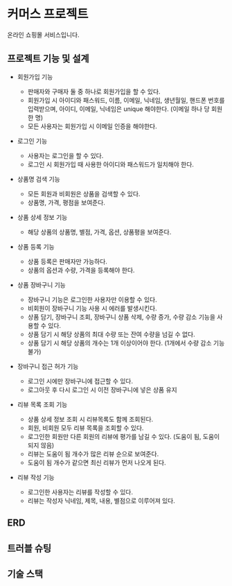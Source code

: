 # 커머스 프로젝트
온라인 쇼핑몰 서비스입니다.

## 프로젝트 기능 및 설계
* 회원가입 기능
  * 판매자와 구매자 둘 중 하나로 회원가입을 할 수 있다.
  * 회원가입 시 아이디와 패스워드, 이름, 이메일, 닉네임, 생년월일, 핸드폰 번호를 입력받으며, 아이디, 이메일, 닉네임은 unique 해야한다. (이메일 하나 당 회원 한 명)
  * 모든 사용자는 회원가입 시 이메일 인증을 해야한다.
 
* 로그인 기능
  * 사용자는 로그인을 할 수 있다.
  * 로그인 시 회원가입 때 사용한 아이디와 패스워드가 일치해야 한다.
 
* 상품명 검색 기능
  * 모든 회원과 비회원은 상품을 검색할 수 있다.
  * 상품명, 가격, 평점을 보여준다.
 
* 상품 상세 정보 기능
  * 해당 상품의 상품명, 별점, 가격, 옵션, 상품평을 보여준다.

* 상품 등록 기능
  * 상품 등록은 판매자만 가능하다.
  * 상품의 옵션과 수량, 가격을 등록해야 한다.
 
* 상품 장바구니 기능
  * 장바구니 기능은 로그인한 사용자만 이용할 수 있다.
  * 비회원이 장바구니 기능 사용 시 에러를 발생시킨다.
  * 상품 담기, 장바구니 조회, 장바구니 상품 삭제, 수량 증가, 수량 감소 기능을 사용할 수 있다.
  * 상품 담기 시 해당 상품의 최대 수량 또는 잔여 수량을 넘길 수 없다.
  * 상품 담기 시 해당 상품의 개수는 1개 이상이어야 한다. (1개에서 수량 감소 기능 불가)
 
* 장바구니 접근 허가 기능
  *  로그인 시에만 장바구니에 접근할 수 있다.
  *  로그아웃 후 다시 로그인 시 이전 장바구니에 넣은 상품 유지

* 리뷰 목록 조회 기능
  * 상품 상세 정보 조회 시 리뷰목록도 함께 조회된다.
  * 회원, 비회원 모두 리뷰 목록을 조회할 수 있다.
  * 로그인한 회원만 다른 회원의 리뷰에 평가를 남길 수 있다. (도움이 됨, 도움이 되지 않음)
  * 리뷰는 도움이 됨 개수가 많은 리뷰 순으로 보여준다.
  * 도움이 됨 개수가 같으면 최신 리뷰가 먼저 나오게 된다.
 
* 리뷰 작성 기능
  * 로그인한 사용자는 리뷰를 작성할 수 있다.
  * 리뷰는 작성자 닉네임, 제목, 내용, 별점으로 이루어져 있다.
 
## ERD

## 트러블 슈팅

## 기술 스택
